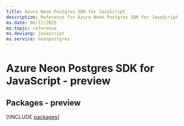 ```yaml
---
title: Azure Neon Postgres SDK for JavaScript
description: Reference for Azure Neon Postgres SDK for JavaScript
ms.date: 06/17/2025
ms.topic: reference
ms.devlang: javascript
ms.service: neonpostgres
---
```

# Azure Neon Postgres SDK for JavaScript - preview
## Packages - preview
[!INCLUDE [packages](neon-postgres-index.md)]